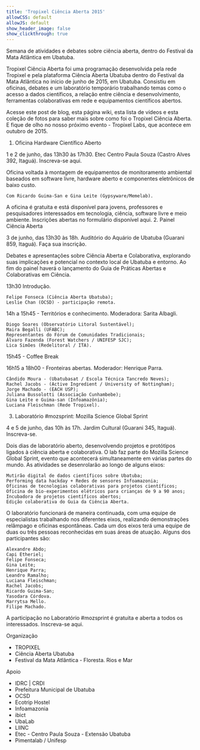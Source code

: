 ```yaml
---
title: 'Tropixel Ciência Aberta 2015'
allowCSS: default
allowJS: default
show_header_image: false
show_clickthrough: true
---
```


Semana de atividades e debates sobre ciência aberta, dentro do Festival da Mata Atlântica em Ubatuba.

Tropixel Ciência Aberta foi uma programação desenvolvida pela rede Tropixel e pela plataforma Ciência Aberta Ubatuba dentro do Festival da Mata Atlântica no início de junho de 2015, em Ubatuba. Consistiu em oficinas, debates e um laboratório temporário trabalhando temas como o acesso a dados científicos, a relação entre ciência e desenvolvimento, ferramentas colaborativas em rede e equipamentos científicos abertos.

Acesse este post de blog, esta página wiki, esta lista de vídeos e esta coleção de fotos para saber mais sobre como foi o Tropixel Ciência Aberta. E fique de olho no nosso próximo evento - Tropixel Labs, que acontece em outubro de 2015.

1. Oficina Hardware Científico Aberto

1 e 2 de junho, das 13h30 às 17h30. Etec Centro Paula Souza (Castro Alves 392, Itaguá). Inscreva-se aqui.

Oficina voltada à montagem de equipamentos de monitoramento ambiental baseados em software livre, hardware aberto e componentes eletrônicos de baixo custo.

    Com Ricardo Guima-San e Gina Leite (Gypsyware/Memelab).

A oficina é gratuita e está disponível para jovens, professores e pesquisadores interessados em tecnologia, ciência, software livre e meio ambiente. Inscrições abertas no formulário disponível aqui.
2. Painel Ciência Aberta

3 de junho, das 13h30 às 18h. Auditório do Aquário de Ubatuba (Guarani 859, Itaguá). Faça sua inscrição.

Debates e apresentações sobre Ciência Aberta e Colaborativa, explorando suas implicações e potencial no contexto local de Ubatuba e entorno. Ao fim do painel haverá o lançamento do Guia de Práticas Abertas e Colaborativas em Ciência.

13h30 Introdução.

    Felipe Fonseca (Ciência Aberta Ubatuba);
    Leslie Chan (OCSD) - participação remota.

14h a 15h45 - Territórios e conhecimento. Moderadora: Sarita Albagli.

    Diogo Soares (Observatório Litoral Sustentável);
    Maira Begalli (UFABC);
    Representantes do Fórum de Comunidades Tradicionais;
    Álvaro Fazenda (Forest Watchers / UNIFESP SJC);
    Lica Simões (Redelitoral / ITA).

15h45 - Coffee Break

16h15 a 18h00 - Fronteiras abertas. Moderador: Henrique Parra.

    Cândido Moura - (Ubatubasat / Escola Técnica Tancredo Neves);
    Rachel Jacobs - (Active Ingredient / University of Nottingham);
    Jorge Machado - (EACH USP);
    Juliana Bussolotti (Associação Cunhambebe);
    Gina Leite e Guima-san (Infoamazônia);
    Luciana Fleischman (Rede Tropixel).

3. Laboratório #mozsprint: Mozilla Science Global Sprint

4 e 5 de junho, das 10h às 17h. Jardim Cultural (Guarani 345, Itaguá). Inscreva-se.

Dois dias de laboratório aberto, desenvolvendo projetos e protótipos ligados à ciência aberta e colaborativa. O lab faz parte do Mozilla Science Global Sprint, evento que acontecerá simultaneamente em várias partes do mundo. As atividades se desenrolarão ao longo de alguns eixos:

    Mutirão digital de dados científicos sobre Ubatuba;
    Performing data hackday + Redes de sensores Infoamazonia;
    Oficinas de tecnologias colaborativas para projetos científicos;
    Oficina de bio-experimentos elétricos para crianças de 9 a 90 anos;
    Incubadora de projetos científicos abertos;
    Edição colaborativa do Guia da Ciência Aberta.

O laboratório funcionará de maneira continuada, com uma equipe de especialistas trabalhando nos diferentes eixos, realizando demonstrações relâmpago e oficinas espontâneas. Cada um dos eixos terá uma equipe de duas ou três pessoas reconhecidas em suas áreas de atuação. Alguns dos participantes são:

    Alexandre Abdo;
    Capi Etheriel;
    Felipe Fonseca;
    Gina Leite;
    Henrique Parra;
    Leandro Ramalho;
    Luciana Fleischman;
    Rachel Jacobs;
    Ricardo Guima-San;
    Yasodara Córdova.
    Marrytsa Mello.
    Filipe Machado.

A participação no Laboratório #mozsprint é gratuita e aberta a todos os interessados. Inscreva-se aqui.

Organização

- TROPIXEL
- Ciência Aberta Ubatuba
- Festival da Mata Atlântica - Floresta. Rios e Mar

Apoio

- IDRC | CRDI
- Prefeitura Municipal de Ubatuba
- OCSD
- Ecotrip Hostel
- Infoamazonia
- ibict
- UbaLab
- LIINC
- Etec - Centro Paula Souza - Extensão Ubatuba
- Pimentalab / Unifesp
